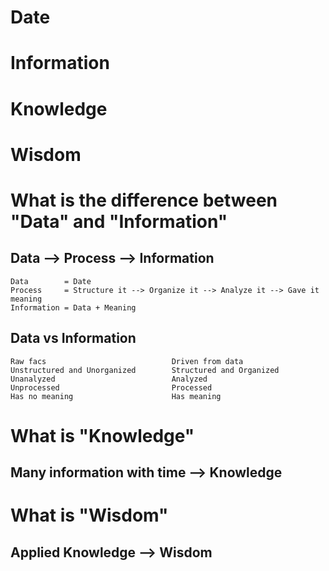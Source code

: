 # Date
# Information
# Knowledge
# Wisdom 

# What is the difference between "Data" and "Information"
##	Data --> Process --> Information
	Data		= Date
	Process		= Structure it --> Organize it --> Analyze it --> Gave it meaning
	Information	= Data + Meaning

##  Data						  vs	Information
	Raw facs							Driven from data
	Unstructured and Unorganized		Structured and Organized
	Unanalyzed							Analyzed
	Unprocessed							Processed
	Has no meaning						Has meaning


# What is "Knowledge"
## Many information with time	--> Knowledge
# What is "Wisdom"
## Applied Knowledge			--> Wisdom
